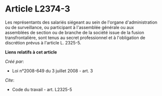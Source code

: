 # Article L2374-3

Les représentants des salariés siégeant au sein de l'organe d'administration ou de surveillance, ou participant à l'assemblée
générale ou aux assemblées de section ou de branche de la société issue de la fusion transfrontalière, sont tenus au secret
professionnel et à l'obligation de discrétion prévus à l'article L. 2325-5.

**Liens relatifs à cet article**

_Créé par_:

  - Loi n°2008-649 du 3 juillet 2008 - art. 3

_Cite_:

  - Code du travail - art. L2325-5
